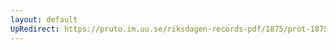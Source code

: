 ```yaml
---
layout: default
UpRedirect: https://pruto.im.uu.se/riksdagen-records-pdf/1875/prot-1875--ak--021/prot-1875--ak--021_036.pdf
---
```

